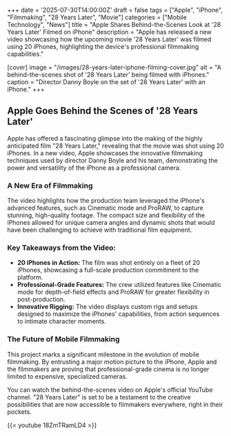 +++
date = '2025-07-30T14:00:00Z'
draft = false
tags = ["Apple", "iPhone", "Filmmaking", "28 Years Later", "Movie"]
categories = ["Mobile Technology", "News"]
title = "Apple Shares Behind-the-Scenes Look at '28 Years Later' Filmed on iPhone"
description = "Apple has released a new video showcasing how the upcoming movie '28 Years Later' was filmed using 20 iPhones, highlighting the device's professional filmmaking capabilities."

[cover]
  image = "/images/28-years-later-iphone-filming-cover.jpg"
  alt = "A behind-the-scenes shot of '28 Years Later' being filmed with iPhones."
  caption = "Director Danny Boyle on the set of '28 Years Later' with an iPhone."
+++

## Apple Goes Behind the Scenes of '28 Years Later'

Apple has offered a fascinating glimpse into the making of the highly anticipated film "28 Years Later," revealing that the movie was shot using 20 iPhones. In a new video, Apple showcases the innovative filmmaking techniques used by director Danny Boyle and his team, demonstrating the power and versatility of the iPhone as a professional camera.

### A New Era of Filmmaking

The video highlights how the production team leveraged the iPhone's advanced features, such as Cinematic mode and ProRAW, to capture stunning, high-quality footage. The compact size and flexibility of the iPhones allowed for unique camera angles and dynamic shots that would have been challenging to achieve with traditional film equipment.

### Key Takeaways from the Video:

*   **20 iPhones in Action:** The film was shot entirely on a fleet of 20 iPhones, showcasing a full-scale production commitment to the platform.
*   **Professional-Grade Features:** The crew utilized features like Cinematic mode for depth-of-field effects and ProRAW for greater flexibility in post-production.
*   **Innovative Rigging:** The video displays custom rigs and setups designed to maximize the iPhones' capabilities, from action sequences to intimate character moments.

### The Future of Mobile Filmmaking

This project marks a significant milestone in the evolution of mobile filmmaking. By entrusting a major motion picture to the iPhone, Apple and the filmmakers are proving that professional-grade cinema is no longer limited to expensive, specialized cameras.

You can watch the behind-the-scenes video on Apple's official YouTube channel. "28 Years Later" is set to be a testament to the creative possibilities that are now accessible to filmmakers everywhere, right in their pockets.

{{< youtube 18ZmTRamLD4 >}}
